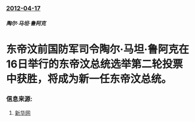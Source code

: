 ### [2012-04-17](/zh/news/2012/04/17/index.md)

##### 陶尔·马坦·鲁阿克
# 东帝汶前国防军司令陶尔·马坦·鲁阿克在16日举行的东帝汶总统选举第二轮投票中获胜，将成为新一任东帝汶总统。




### 信息来源:

1. [新华网](http://news.xinhuanet.com/world/2012-04/18/c_111803398.htm)
